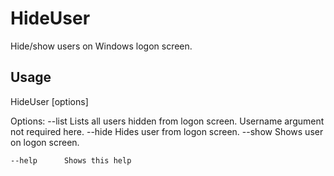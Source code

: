 ﻿# HideUser

Hide/show users on Windows logon screen.

## Usage

HideUser [options] <Username>

Options:
    --list      Lists all users hidden from logon screen. Username argument not required here.
    --hide      Hides user from logon screen.
    --show      Shows user on logon screen.

    --help      Shows this help